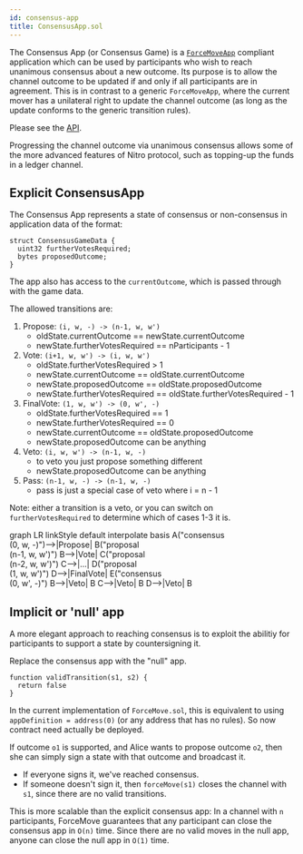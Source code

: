 ```yaml
---
id: consensus-app
title: ConsensusApp.sol
---
```


The Consensus App (or Consensus Game) is a [`ForceMoveApp`](../natspec/ForceMoveApp) compliant application which can be used by participants who wish to reach unanimous consensus about a new outcome. Its purpose is to allow the channel outcome to be updated if and only if all participants are in agreement. This is in contrast to a generic `ForceMoveApp`, where the current mover has a unilateral right to update the channel outcome (as long as the update conforms to the generic transition rules).

Please see the [API](../contract-api/natspec/ConsensusApp).

Progressing the channel outcome via unanimous consensus allows some of the more advanced features of Nitro protocol, such as topping-up the funds in a ledger channel.

## Explicit ConsensusApp

The Consensus App represents a state of consensus or non-consensus in application data of the format:

```solidity
struct ConsensusGameData {
  uint32 furtherVotesRequired;
  bytes proposedOutcome;
}
```

The app also has access to the `currentOutcome`, which is passed through with the game data.

The allowed transitions are:

1. Propose: `(i, w, -) -> (n-1, w, w')`
   - oldState.currentOutcome == newState.currentOutcome
   - newState.furtherVotesRequired == nParticipants - 1
2. Vote: `(i+1, w, w') -> (i, w, w')`
   - oldState.furtherVotesRequired > 1
   - newState.currentOutcome == oldState.currentOutcome
   - newState.proposedOutcome == oldState.proposedOutcome
   - newState.furtherVotesRequired == oldState.furtherVotesRequired - 1
3. FinalVote: `(1, w, w') -> (0, w', -)`
   - oldState.furtherVotesRequired == 1
   - newState.furtherVotesRequired == 0
   - newState.currentOutcome == oldState.proposedOutcome
   - newState.proposedOutcome can be anything
4. Veto: `(i, w, w') -> (n-1, w, -)`
   - to veto you just propose something different
   - newState.proposedOutcome can be anything
5. Pass: `(n-1, w, -) -> (n-1, w, -)`
   - pass is just a special case of veto where i = n - 1

Note: either a transition is a veto, or you can switch on `furtherVotesRequired` to determine which of cases 1-3 it is.

<div class="mermaid">
graph LR
linkStyle default interpolate basis
   A("consensus <br /> (0, w, -)")-->|Propose| B("proposal <br /> (n-1, w, w')")
   B-->|Vote| C("proposal <br /> (n-2, w, w')")
   C-->|...| D("proposal <br /> (1, w, w')")
   D-->|FinalVote| E("consensus <br /> (0, w', -)")
   B-->|Veto| B
   C-->|Veto| B
   D-->|Veto| B
</div>

## Implicit or 'null' app

A more elegant approach to reaching consensus is to exploit the abilitiy for participants to support a state by countersigning it.

Replace the consensus app with the "null" app.

```solidity
function validTransition(s1, s2) {
  return false
}
```

In the current implementation of `ForceMove.sol`, this is equivalent to using `appDefinition = address(0)` (or any address that has no rules). So now contract need actually be deployed.

If outcome `o1` is supported, and Alice wants to propose outcome `o2`, then she can simply sign a state with that outcome and broadcast it.

- If everyone signs it, we've reached consensus.
- If someone doesn't sign it, then `forceMove(s1)` closes the channel with `s1`, since there are no valid transitions.

This is more scalable than the explicit consensus app: In a channel with `n` participants, ForceMove guarantees that any participant can close the consensus app in `O(n)` time. Since there are no valid moves in the null app, anyone can close the null app in `O(1)` time.
